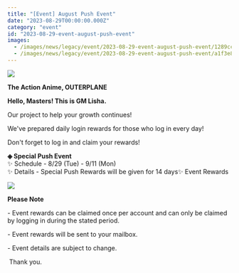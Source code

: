 ```yaml
---
title: "[Event] August Push Event"
date: "2023-08-29T00:00:00.000Z"
category: "event"
id: "2023-08-29-event-august-push-event"
images:
  - /images/news/legacy/event/2023-08-29-event-august-push-event/1289ccec2a5d4820945eb18bb38627f5.webp
  - /images/news/legacy/event/2023-08-29-event-august-push-event/a1f3e84724ea4b01ab060e515d7e6dc9.webp
---
```


![](/images/news/legacy/event/2023-08-29-event-august-push-event/1289ccec2a5d4820945eb18bb38627f5.webp)  

**The Action Anime, OUTERPLANE**

**Hello, Masters! This is GM Lisha.**

  
Our project to help your growth continues!

We've prepared daily login rewards for those who log in every day!

Don't forget to log in and claim your rewards!  
  
**◈ Special Push Event**  
✨ Schedule - 8/29 (Tue) - 9/11 (Mon)  
✨ Details - Special Push Rewards will be given for 14 days✨ Event Rewards

![](/images/news/legacy/event/2023-08-29-event-august-push-event/a1f3e84724ea4b01ab060e515d7e6dc9.webp)  
  

**Please Note**

\- Event rewards can be claimed once per account and can only be claimed by logging in during the stated period. 

\- Event rewards will be sent to your mailbox. 

\- Event details are subject to change.

  
 Thank you.
